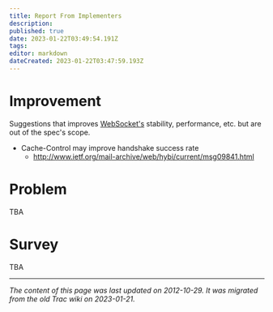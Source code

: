 ```yaml
---
title: Report From Implementers
description: 
published: true
date: 2023-01-22T03:49:54.191Z
tags: 
editor: markdown
dateCreated: 2023-01-22T03:47:59.193Z
---
```



# Improvement 
Suggestions that improves [WebSocket's](/group/hybi/WebSocket) stability, performance, etc. but are out of the spec's scope.

- Cache-Control may improve handshake success rate
	- http://www.ietf.org/mail-archive/web/hybi/current/msg09841.html
# Problem
TBA

# Survey
TBA
&nbsp;
&nbsp;
&nbsp;

---

*The content of this page was last updated on 2012-10-29. It was migrated from the old Trac wiki on 2023-01-21.*